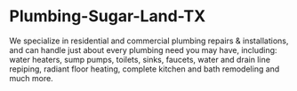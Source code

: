 # Plumbing-Sugar-Land-TX
We specialize in residential and commercial plumbing repairs &amp; installations, and can handle just about every plumbing need you may have, including: water heaters, sump pumps, toilets, sinks, faucets, water and drain line repiping, radiant floor heating, complete kitchen and bath remodeling and much more.
